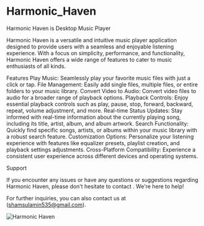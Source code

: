 # Harmonic_Haven
Harmonic Haven is Desktop Music Player

Harmonic Haven is a versatile and intuitive music player application designed to provide users with a seamless and enjoyable listening experience. With a focus on simplicity, performance, and functionality, Harmonic Haven offers a wide range of features to cater to music enthusiasts of all kinds.

Features
Play Music: Seamlessly play your favorite music files with just a click or tap. File Management: Easily add single files, multiple files, or entire folders to your music library. Convert Video to Audio: Convert video files to audio for a broader range of playback options. Playback Controls: Enjoy essential playback controls such as play, pause, stop, forward, backward, repeat, volume adjustment, and more. Real-time Status Updates: Stay informed with real-time information about the currently playing song, including its title, artist, album, and album artwork. Search Functionality: Quickly find specific songs, artists, or albums within your music library with a robust search feature. Customization Options: Personalize your listening experience with features like equalizer presets, playlist creation, and playback settings adjustments. Cross-Platform Compatibility: Experience a consistent user experience across different devices and operating systems.

Support

If you encounter any issues or have any questions or suggestions regarding Harmonic Haven, please don't hesitate to contact . We're here to help!

For further inquiries, you can also contact us at (shamsulamin535@gmail.com).

![Harmonic Haven](https://github.com/SHAMSULAMINKHAN/Harmonic_Haven/assets/147368728/699c3a25-65d9-4f62-ab34-01a84ec2c3d2)
